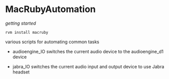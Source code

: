 MacRubyAutomation
=================

*getting started*

    rvm install macruby



various scripts for automating common tasks 

- audioengine_IO  switches the current audio device to the
  audioengine_d1 device

- jabra_IO switches the current audio input and output device to use
  Jabra headset

